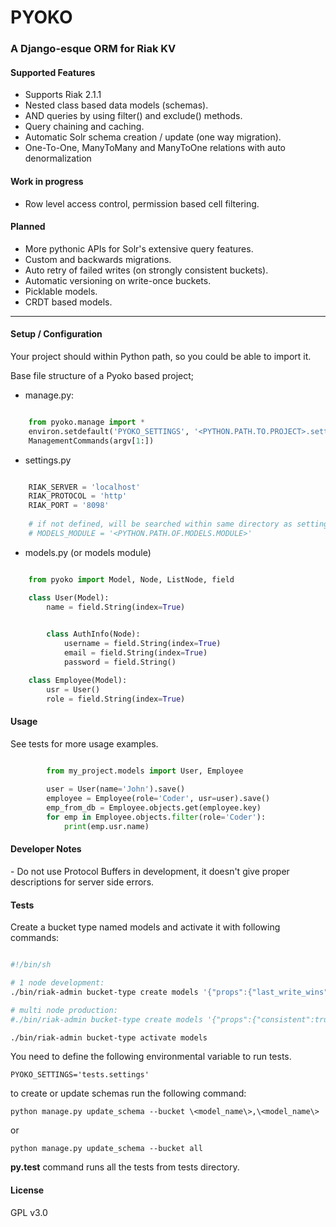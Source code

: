 # PYOKO #


### A Django-esque ORM for Riak KV  ###

#### Supported Features ####
- Supports Riak 2.1.1
- Nested class based data models (schemas).
- AND queries by using filter() and exclude() methods.
- Query chaining and caching.
- Automatic Solr schema creation / update (one way migration).
- One-To-One, ManyToMany and ManyToOne relations with auto denormalization

#### Work in progress ####
- Row level access control, permission based cell filtering.

#### Planned ####
- More pythonic APIs for Solr's extensive query features.
- Custom and backwards migrations.
- Auto retry of failed writes (on strongly consistent buckets).  
- Automatic versioning on write-once buckets.
- Picklable models.
- CRDT based models.

---

#### Setup / Configuration ####

Your project should within Python path, so you could be able to import it.

Base file structure of a Pyoko based project;

- manage.py:

```python

    from pyoko.manage import *
    environ.setdefault('PYOKO_SETTINGS', '<PYTHON.PATH.TO.PROJECT>.settings')
    ManagementCommands(argv[1:])

```

- settings.py

```python

    RIAK_SERVER = 'localhost'
    RIAK_PROTOCOL = 'http'
    RIAK_PORT = '8098'
    
    # if not defined, will be searched within same directory as settings.py
    # MODELS_MODULE = '<PYTHON.PATH.OF.MODELS.MODULE>'

```


- models.py (or models module)

```python

    from pyoko import Model, Node, ListNode, field

    class User(Model):
        name = field.String(index=True)

        
        class AuthInfo(Node):
            username = field.String(index=True)
            email = field.String(index=True)
            password = field.String()

    class Employee(Model):
        usr = User()
        role = field.String(index=True)

```

#### Usage ####

See tests for more usage examples.

```python

        from my_project.models import User, Employee
        
        user = User(name='John').save()
        employee = Employee(role='Coder', usr=user).save()
        emp_from_db = Employee.objects.get(employee.key)
        for emp in Employee.objects.filter(role='Coder'):
            print(emp.usr.name)

```

#### Developer Notes ####

\- Do not use Protocol Buffers in development, it doesn't give proper descriptions for server side errors.


#### Tests ####

Create a bucket type named models and activate it with following commands:

```bash

#!/bin/sh

# 1 node development:
./bin/riak-admin bucket-type create models '{"props":{"last_write_wins":true, "allow_mult":false}}'

# multi node production:
#./bin/riak-admin bucket-type create models '{"props":{"consistent":true}}'

./bin/riak-admin bucket-type activate models

```
You need to define the following environmental variable to run tests. 

`PYOKO_SETTINGS='tests.settings'`

to create or update schemas run the following command:

` python manage.py update_schema --bucket \<model_name\>,\<model_name\> `

or
 
` python manage.py update_schema --bucket all `

**py.test** command runs all the tests from tests directory.

#### License ####

GPL v3.0
